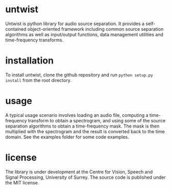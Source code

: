 untwist
=======
Untwist is python library for audio source separation. It provides a self-contained object-oriented framework
including common source separation algorithms as well as input/output functions, data management utilities and time-frequency transforms.

installation
============
To install untwist, clone the github repository and run `python setup.py install` from the root directory.

usage
=====
A typical usage scenario involves loading an audio file, computing a time-frequency transform to obtain a spectrogram, and using some of the source separation algorithms to obtain a time-frequency mask. The mask is then multiplied with the spectrogram and the result is converted back to the time domain.
See the examples folder for some code examples.

license
=======
The library is under development at the Centre for Vision, Speech and Signal Processing, University of Surrey. The source code is published under the MIT license.

